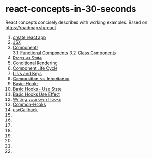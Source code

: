 # react-concepts-in-30-seconds

React concepts concisely described with working examples. Based on https://roadmap.sh/react

1.  [create react app](create-react-app.md)
2.  [JSX](JSX.md)
3.  [Components](Components.md)  
    3.1. [Functional Components](components-functional-components.md)
    3.2. [Class Components](components-class-components.md)
4.  [Props vs State](Props-vs-State.md)
5.  [Conditional Rendering](Conditional-Rendering.md)
6.  [Component Life Cycle](Component-Life-Cycle.md)
7.  [Lists and Keys](Lists-and-Keys.md)
8.  [Composition-vs-Inheritance](Composition-vs-Inheritance.md)
9.  [Basic-Hooks](Basic-Hooks.md)
10. [Basic Hooks - Use State](Basic-Hooks-Use-State.md)
11. [Basic Hooks Use Effect](Basic-Hooks-Use-Effect.md)
12. [Writing your own Hooks](Wriring-your-own-Hooks.md)
13. [Common-Hooks](Common-Hooks.md)
14. [useCallback](useCallback.md)
15. []()
16. []()
17. []()
18. []()
19. []()
20. []()
21. []()
22. []()

